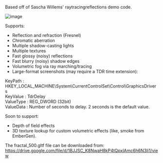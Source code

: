 Based off of Sascha Willems' raytracingreflections demo code.

![image](https://github.com/sjhalayka/sw_partial_reflectivity/assets/16404554/5e52bddc-5fab-4dee-bfad-5e8823bfefe2)

Supports:
- Reflection and refraction (Fresnel)
- Chromatic aberration
- Multiple shadow-casting lights
- Multiple textures
- Fast glossy (noisy) reflections
- Fast blurry (noisy) shadow edges
- Volumetric fog via ray marching/tracing
- Large-format screenshots (may require a TDR time extension):

KeyPath   : HKEY_LOCAL_MACHINE\System\CurrentControlSet\Control\GraphicsDrivers<br>
KeyValue  : TdrDelay<br>
ValueType : REG_DWORD (32bit)<br>
ValueData : Number of seconds to delay. 2 seconds is the default value.<br>

Soon to support:
- Depth of field effects
- 3D texture lookup for custom volumetric effects (like, smoke from EmberGen).

The fractal_500.gltf file can be downloaded from: https://drive.google.com/file/d/1BJJSC_K8NwaH8kP4tQpxlAmc6h6N3Ii1/view
